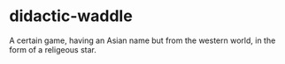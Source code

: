 # didactic-waddle
A certain game, having an Asian name but from the western world, in the form of a religeous star.

